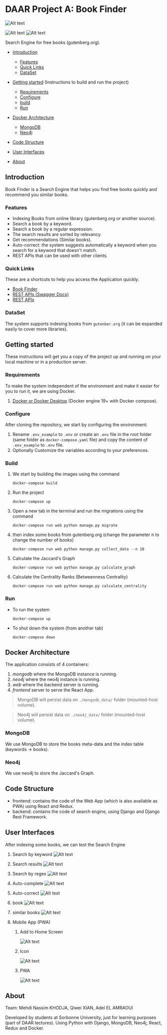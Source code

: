# DAAR Project A: Book Finder

![Alt text](frontend/src/assets/images/logo_text.png?raw=true "Book Finder")

![Alt text](UIs/web/1.png?raw=true "Home")
![Alt text](UIs/mobile/4.jpeg?raw=true "Mobile App")

Search Engine for free books (gutenberg.org).

* [Introduction](#Introduction)

    * [Features](#Features)
    * [Quick Links](#Quick-Links)
    * [DataSet](#dataset)

* [Getting started](#getting-started) (Instructions to build and run the project)
    * [Requirements](#requirements)
    * [Configure](#configure)
    * [build](#build)
    * [Run](#run)

* [Docker Architecture](#docker-architecture)
    * [MongoDB](#mongodb)
    * [Neo4j](#neo4j)
* [Code Structure](#code-structure)
* [User Interfaces](#user-interfaces)
* [About](#about)

## Introduction

Book Finder is a Search Engine that helps you find free books quickly and recommend you similar books.

### Features

- Indexing Books from online library (gutenberg.org or another source).
- Search a book by a keyword.
- Search a book by a regular expression.
- The search results are sorted by relevancy.
- Get recommendations (Similar books).
- Auto-correct: the system suggests automatically a keyword when you search for a keyword that doesn't match.
- REST APIs that can be used with other clients.

### Quick Links

These are a shortcuts to help you access the Application quickly.

- [Book Finder](http://localhost:3000/)
- [REST APIs (Swagger Docs)](http://localhost:8000/api/swagger/)
- [REST APIs](http://localhost:8000/api/)

### DataSet

The system supports indexing books from ```gutenber.org``` (it can be expanded easily to cover more libraries).

## Getting started

These instructions will get you a copy of the project up and running on your local machine or in a production server.

### Requirements

To make the system independent of the environment and make it easier for you to run it, we are using Docker.

1. [Docker or Docker Desktop](https://www.docker.com) (Docker engine 19+ with Docker compose).

### Configure

After cloning the repository, we start by configuring the environment:

1. Rename ```.env_example``` to ```.env``` or create an ```.env``` file in the root folder (same folder
   as ```docker-compose.yaml``` file) and copy the content of ```.env_example``` to ```.env``` file.
1. Optionally Customize the variables according to your preferences.

### Build

1. We start by building the images using the command
    ```shell script
    docker-compose build
    ```
1. Run the project
    ```shell script
    docker-compose up
    ```
1. Open a new tab in the terminal and run the migrations using the command
    ```shell script
    docker-compose run web python manage.py migrate
    ```
1. then index some books from gutenberg.org (change the parameter n to change the number of books)
    ```shell script
    docker-compose run web python manage.py collect_data --n 10
    ```
1. Calculate the Jaccard's Graph
    ```shell script
    docker-compose run web python manage.py calculate_graph 
    ```
1. Calculate the Centrality Ranks (Betweenness Centrality)
    ```shell script
    docker-compose run web python manage.py calculate_centrality
    ```

### Run

- To run the system
    ```shell script
    docker-compose up
    ```
- To shut down the system (from another tab)
    ```shell script
    docker-compose down
    ```

## Docker Architecture

The application consists of 4 containers:

1. *mongodb* where the MongoDB instance is running.
1. *neo4j* where the neo4j instance is running.
1. *web* where the backend server is running.
1. *frontend* server to serve the React App.

> MongoDB will persist data on ```./mongodb_data/``` folder (mounted-host volume).

> Neo4j will persist data on ```./neo4j_data/``` folder (mounted-host volume).

### MongoDB

We use MongoDB to store the books meta-data and the index table (keywords -> books).

### Neo4j

We use neo4j to store the Jaccard's Graph.

## Code Structure

- frontend: contains the code of the Web App (which is also available as PWA) using React and Redux.
- backend: contains the code of search engine, using Django and Django Rest Framework.

## User Interfaces

After indexing some books, we can test the Search Engine

1. Search by keyword
   ![Alt text](UIs/web/3.png?raw=true "Search By Keyword")

1. Search results
   ![Alt text](UIs/web/4.png?raw=true "Search results")

1. Search by regex
   ![Alt text](UIs/web/6.png?raw=true "Search by regex")

1. Auto-complete
   ![Alt text](UIs/web/2.png?raw=true "Auto-complete")

1. Auto-correct
   ![Alt text](UIs/web/11.png?raw=true "Auto-correct")

1. book
   ![Alt text](UIs/web/5.png?raw=true "Book details")

1. similar books
   ![Alt text](UIs/web/9.png?raw=true "Similar books")

1. Mobile App (PWA)

    1. Add to Home Screen

       ![Alt text](UIs/mobile/1.jpeg?raw=true "Add to Home Screen")

    1. Icon

       ![Alt text](UIs/mobile/2.jpeg?raw=true "Home Screen")

    1. PWA

       ![Alt text](UIs/mobile/3.jpeg?raw=true "Book Finder PWA")

## About

Team: Mehdi Nassim KHODJA, Qiwei XIAN, Adel EL AMRAOUI

Developed by students at Sorbonne University, just for learning purposes (part of DAAR lectures). Using Python with
Django, MongoDB, Neo4j, React, Redux and Docker.